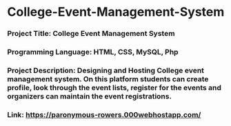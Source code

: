 # College-Event-Management-System
### Project Title: College Event Management System 
### Programming Language: HTML, CSS, MySQL, Php 
### Project Description: Designing and Hosting College event management system. On this platform students can create profile, look through the event lists, register for the events and organizers can maintain the event registrations. 
### Link: https://paronymous-rowers.000webhostapp.com/

